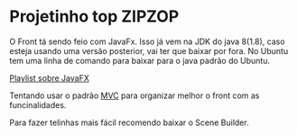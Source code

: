 # Projetinho top ZIPZOP

O Front tá sendo feio com JavaFx. Isso já vem na JDK do java 8(1.8), caso esteja usando uma versão posterior, vai ter que baixar por fora. No Ubuntu tem uma linha de comando
para baixar para o java padrão do Ubuntu.

[Playlist sobre JavaFX](https://www.youtube.com/watch?v=K7BOH-Ll8_g&list=PL6gx4Cwl9DGBzfXLWLSYVy8EbTdpGbUIG&index=31)

Tentando usar o padrão [MVC](https://en.wikipedia.org/wiki/Model%E2%80%93view%E2%80%93controller) para organizar melhor o front com as funcinalidades.

Para fazer telinhas mais fácil recomendo baixar o Scene Builder.